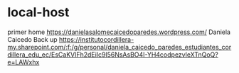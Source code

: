 # local-host
primer home
https://danielasalomecaicedoparedes.wordpress.com/
Daniela Caicedo
Back up https://institutocordillera-my.sharepoint.com/:f:/g/personal/daniela_caicedo_paredes_estudiantes_cordillera_edu_ec/EsCaKVlFh2dEiIc9l56NsAsBO4I-YH4codpezvleXTnQoQ?e=LAWxhx
